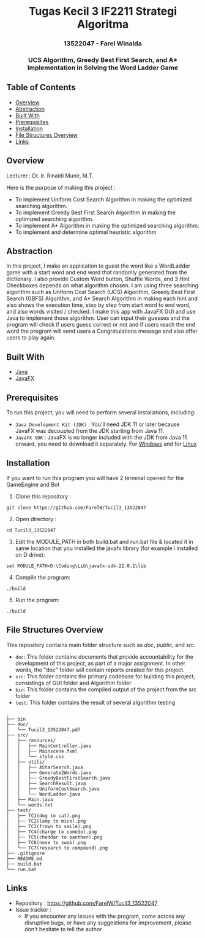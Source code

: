 <h1 align="center">Tugas Kecil 3 IF2211 Strategi Algoritma</h1>
<h3 align="center">13522047 - Farel Winalda</h3>
<h3 align="center">UCS Algorithm, Greedy Best First Search, and A* Implementation in Solving the Word Ladder Game</p>

## Table of Contents

- [Overview](#overview)
- [Abstraction](#abstraction)
- [Built With](#built-with)
- [Prerequisites](#prerequisites)
- [Installation](#installation)
- [File Structures Overview](#file-structures-overview)
- [Links](#links)


## Overview
<p>Lecturer : Dr. Ir. Rinaldi Munir, M.T.</p>

Here is the purpose of making this project :
- To implement Uniform Cost Search Algorithm in making the optimized searching algorithm.
- To implement Greedy Best First Search Algorithm in making the optimized searching algorithm.
- To implement A* Algorithm in making the optimized searching algorithm.
- To implement and determine optimal heuristic algorithm

## Abstraction

In this project, I make an application to guest the word like a WordLadder game with a start word and end word that randomly generated from the dictionary. I also provide Custom Word button, Shuffle Words, and 3 Hint Checkboxes depends on what algorithm chosen. I am using three searching algorithm such as Uniform Cost Search (UCS) Algorithm, Greedy Best First Search (GBFS) Algorithm, and A* Search Algorithm in making each hint and also shows the execution time, step by step from start word to end word, and also words visited / checked. I make this app with JavaFX GUI and use Java to implement those algorithm. User can input their guesses and the program will check if users guess correct or not and if users reach the end word the program will send users a Congratulations message and also offer users to play again. 

## Built With

- [Java](https://www.java.com/en/)
- [JavaFX](https://openjfx.io/)

## Prerequisites

To run this project, you will need to perform several installations, including:
- `Java Development Kit (JDK)` : You'll need JDK 11 or later because JavaFX was decoupled from the JDK starting from Java 11.
- `JavaFX SDK` : JavaFX is no longer included with the JDK from Java 11 onward, you need to download it separately. For [Windows](https://download2.gluonhq.com/openjfx/22.0.1/openjfx-22.0.1_windows-x64_bin-sdk.zip) and for [Linux](https://download2.gluonhq.com/openjfx/22.0.1/openjfx-22.0.1_linux-x64_bin-sdk.zip)

## Installation

If you want to run this program you will have 2 terminal opened for the GameEngine and Bot

1. Clone this repository :
```shell
git clone https://github.com/FarelW/Tucil3_13522047
```

2. Open directory : 
```shell
cd Tucil3_13522047
```

3. Edit the MODULE_PATH in both build.bat and run.bat file & located it in same location that you installed the javafx library (for example i installed on D drive):
```shell
set MODULE_PATH=D:\Coding\Lib\javafx-sdk-22.0.1\lib
```

4. Compile the program:
```shell
./build
```

5. Run the program:
```shell
./build
```

## File Structures Overview
This repository contains main folder structure such as _doc_, _public_, and _src_.
- `doc`: This folder contains documents that provide accountability for the development of this project, as part of a major assignment. In other words, the "doc" folder will contain reports created for this project.
- `src`: This folder contains the primary codebase for building this project, consistings of GUI folder and Algorithm folder
- `bin`: This folder contains the compiled output of the project from the src folder
- `test`: This folder contains the result of several algorithm testing

```
.
├── bin
├── doc/
│   └── Tucil3_13522047.pdf
├── src/
│   ├── resources/
│   │   ├── MainController.java
│   │   ├── Mainscene.fxml
│   │   └── style.css
│   ├── utils/
│   │   ├── AStarSearch.java
│   │   ├── Generate2Words.java
│   │   ├── GreedyBestFirstSearch.java
│   │   ├── SearchResult.java
│   │   ├── UniformCostSearch.java
│   │   └── WordLadder.java
│   ├── Main.java
│   └── words.txt
├── test/
│   ├── TC1(dog to cat).png
│   ├── TC2(lamp to mice).png
│   ├── TC3(frown to smile).png
│   ├── TC4(charge to comedo).png
│   ├── TC5(cheddar to panther).png
│   ├── TC6(nose to swab).png
│   └── TC7(research to compound).png
├── .gitignore
├── README.md
├── build.bat
└── run.bat
```

## Links
- Repository : https://github.com/FarelW/Tucil3_13522047
- Issue tracker :
   - If you encounter any issues with the program, come across any disruptive bugs, or have any suggestions for improvement, please don't hesitate to tell the author